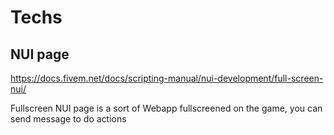 # Techs

## NUI page
https://docs.fivem.net/docs/scripting-manual/nui-development/full-screen-nui/

Fullscreen NUI page is a sort of Webapp fullscreened on the game, 
you can send message to do actions